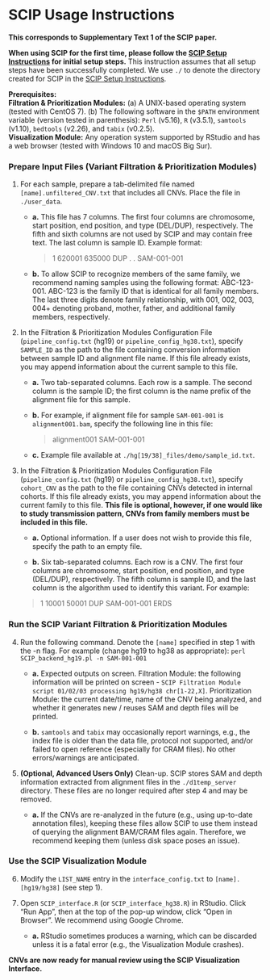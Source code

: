 # SCIP Usage Instructions
**This corresponds to Supplementary Text 1 of the SCIP paper.**

**When using SCIP for the first time, please follow the <a href='https://github.com/qd29/SCIP/blob/main/setup_instructions.md'>SCIP Setup Instructions</a> for initial setup steps.** This instruction assumes that all setup steps have been successfully completed. We use `./` to denote the directory created for SCIP in the <a href='https://github.com/qd29/SCIP/blob/main/setup_instructions.md'>SCIP Setup Instructions</a>.

**Prerequisites:**<br>
**Filtration & Prioritization Modules:** (a) A UNIX-based operating system (tested with CentOS 7). (b) The following software in the `$PATH` environment variable (version tested in parenthesis): `Perl` (v5.16), `R` (v3.5.1), `samtools` (v1.10), `bedtools` (v2.26), and `tabix` (v0.2.5).<br>
**Visualization Module:** Any operation system supported by RStudio and has a web browser (tested with Windows 10 and macOS Big Sur).


### Prepare Input Files (Variant Filtration & Prioritization Modules)
1. For each sample, prepare a tab-delimited file named `[name].unfiltered_CNV.txt` that includes all CNVs. Place the file in `./user_data`.

    - **a.** This file has 7 columns. The first four columns are chromosome, start position, end position, and type (DEL/DUP), respectively. The fifth and sixth columns are not used by SCIP and may contain free text. The last column is sample ID. Example format:<br>
      >1 620001 635000 DUP . . SAM-001-001

    - **b.** To allow SCIP to recognize members of the same family, we recommend naming samples using the following format: ABC-123-001. ABC-123 is the family ID that is identical for all family members. The last three digits denote family relationship, with 001, 002, 003, 004+ denoting proband, mother, father, and additional family members, respectively.

2. In the Filtration & Prioritization Modules Configuration File (`pipeline_config.txt` (hg19) or `pipeline_config_hg38.txt`), specify `SAMPLE_ID` as the path to the file containing conversion information between sample ID and alignment file name. If this file already exists, you may append information about the current sample to this file. 

    - **a.** Two tab-separated columns. Each row is a sample. The second column is the sample ID; the first column is the name prefix of the alignment file for this sample.

    - **b.** For example, if alignment file for sample `SAM-001-001` is `alignment001.bam`, specify the following line in this file:<br>
      >alignment001 SAM-001-001

    - **c.** Example file available at `./hg[19/38]_files/demo/sample_id.txt`.

3. In the Filtration & Prioritization Modules Configuration File (`pipeline_config.txt` (hg19) or `pipeline_config_hg38.txt`), specify `cohort_CNV` as the path to the file containing CNVs detected in internal cohorts. If this file already exists, you may append information about the current family to this file. **This file is optional, however, if one would like to study transmission pattern, CNVs from family members must be included in this file.** 

    - **a.** Optional information. If a user does not wish to provide this file, specify the path to an empty file. 

    - **b.** Six tab-separated columns. Each row is a CNV. The first four columns are chromosome, start position, end position, and type (DEL/DUP), respectively. The fifth column is sample ID, and the last column is the algorithm used to identify this variant. For example:<br>
    >1 10001 50001 DUP SAM-001-001 ERDS

### Run the SCIP Variant Filtration & Prioritization Modules
4. Run the following command. Denote the `[name]` specified in step 1 with the -n flag. For example (change hg19 to hg38 as appropriate): `perl SCIP_backend_hg19.pl -n SAM-001-001`

    - **a.** Expected outputs on screen. Filtration Module: the following information will be printed on screen - `SCIP Filtration Module script 01/02/03 processing hg19/hg38 chr[1-22,X]`. Prioritization Module: the current date/time, name of the CNV being analyzed, and whether it generates new / reuses SAM and depth files will be printed. 

    - **b.** `samtools` and `tabix` may occasionally report warnings, e.g., the index file is older than the data file, protocol not supported, and/or failed to open reference (especially for CRAM files). No other errors/warnings are anticipated. 

5. **(Optional, Advanced Users Only)** Clean-up. SCIP stores SAM and depth information extracted from alignment files in the `./d1temp_server` directory. These files are no longer required after step 4 and may be removed. 

    - **a.** If the CNVs are re-analyzed in the future (e.g., using up-to-date annotation files), keeping these files allow SCIP to use them instead of querying the alignment BAM/CRAM files again. Therefore, we recommend keeping them (unless disk space poses an issue).

### Use the SCIP Visualization Module
6. Modify the `LIST_NAME` entry in the `interface_config.txt` to `[name].[hg19/hg38]` (see step 1).

8. Open `SCIP_interface.R` (or `SCIP_interface_hg38.R`) in RStudio. Click “Run App”, then at the top of the pop-up window, click “Open in Browser”. We recommend using Google Chrome.

    - **a.** RStudio sometimes produces a warning, which can be discarded unless it is a fatal error (e.g., the Visualization Module crashes).

**CNVs are now ready for manual review using the SCIP Visualization Interface.**
